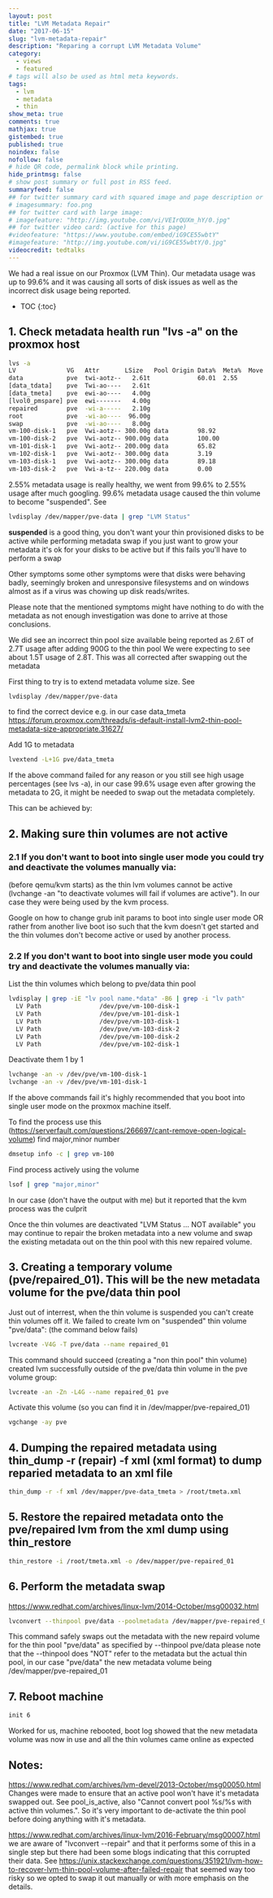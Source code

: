 ```yaml
---
layout: post
title: "LVM Metadata Repair"
date: "2017-06-15"
slug: "lvm-metadata-repair"
description: "Reparing a corrupt LVM Metadata Volume"
category: 
  - views
  - featured
# tags will also be used as html meta keywords.
tags:
  - lvm
  - metadata
  - thin
show_meta: true
comments: true
mathjax: true
gistembed: true
published: true
noindex: false
nofollow: false
# hide QR code, permalink block while printing.
hide_printmsg: false
# show post summary or full post in RSS feed.
summaryfeed: false
## for twitter summary card with squared image and page description or page excerpt:
# imagesummary: foo.png
## for twitter card with large image:
# imagefeature: "http://img.youtube.com/vi/VEIrQUXm_hY/0.jpg"
## for twitter video card: (active for this page)
#videofeature: "https://www.youtube.com/embed/iG9CE55wbtY"
#imagefeature: "http://img.youtube.com/vi/iG9CE55wbtY/0.jpg"
videocredit: tedtalks
---
```


We had a real issue on our Proxmox (LVM Thin). Our metadata usage was up to 99.6% and it was causing all sorts of disk issues as well as the incorrect disk usage being reported. 

<!--more-->

* TOC
{:toc}

## 1. Check metadata health run "lvs -a" on the proxmox host
```bash
lvs -a
LV              VG   Attr       LSize   Pool Origin Data%  Meta%  Move Log Cpy%Sync Convert
data            pve  twi-aotz--   2.61t             60.01  2.55                            
[data_tdata]    pve  Twi-ao----   2.61t                                                    
[data_tmeta]    pve  ewi-ao----   4.00g                                                    
[lvol0_pmspare] pve  ewi-------   4.00g                                                    
repaired        pve  -wi-a-----   2.10g                                                    
root            pve  -wi-ao----  96.00g                                                    
swap            pve  -wi-ao----   8.00g                                                    
vm-100-disk-1   pve  Vwi-aotz-- 300.00g data        98.92                                  
vm-100-disk-2   pve  Vwi-aotz-- 900.00g data        100.00                                 
vm-101-disk-1   pve  Vwi-aotz-- 200.00g data        65.82                                  
vm-102-disk-1   pve  Vwi-aotz-- 300.00g data        3.19                                   
vm-103-disk-1   pve  Vwi-aotz-- 300.00g data        89.18                                  
vm-103-disk-2   pve  Vwi-a-tz-- 220.00g data        0.00                                   
```

2.55% metadata usage is really healthy, we went from 99.6% to 2.55% usage after much googling.
99.6% metadata usage caused the thin volume to become "suspended". See 
```bash
lvdisplay /dev/mapper/pve-data | grep "LVM Status"
```

**suspended** is a good thing, you don't want your thin provisioned disks to be active while performing metadata swap
if you just want to grow your metadata it's ok for your disks to be active but if this fails you'll have to perform a swap

Other symptoms
some other symptoms were that disks were behaving badly, seemingly broken and unresponsive filesystems
and on windows almost as if a virus was chowing up disk reads/writes.

Please note that the mentioned symptoms might have nothing to do with the metadata as not enough investigation was done to arrive at those conclusions.

We did see an incorrect thin pool size available being reported as 2.6T of 2.7T usage after adding 900G to the thin pool
We were expecting to see about 1.5T usage of 2.8T. This was all corrected after swapping out the metadata

First thing to try is to extend metadata volume size.
See 
```bash
lvdisplay /dev/mapper/pve-data
```
to find the correct device e.g. in our case data_tmeta
<https://forum.proxmox.com/threads/is-default-install-lvm2-thin-pool-metadata-size-appropriate.31627/>

Add 1G to metadata
```bash
lvextend -L+1G pve/data_tmeta
```

If the above command failed for any reason or you still see high usage percentages (see lvs -a), in our case 99.6% usage even after growing the 
metadata to 2G, it might be needed to swap out the metadata completely. 

This can be achieved by:

## 2. Making sure thin volumes are not active
### 2.1 If you don't want to boot into single user mode you could try and deactivate the volumes manually via:
(before qemu/kvm starts) as the thin lvm volumes cannot be active (lvchange -an "to deactivate volumes will fail if volumes are active"). In our case they were being used by the kvm process.

Google on how to change grub init params to boot into single user mode OR rather from another live boot iso such that the kvm doesn't get started and the 
thin volumes don't become active or used by another process.

### 2.2 If you don't want to boot into single user mode you could try and deactivate the volumes manually via:
List the thin volumes which belong to pve/data thin pool
```bash
lvdisplay | grep -iE "lv pool name.*data" -B6 | grep -i "lv path"
  LV Path                /dev/pve/vm-100-disk-1
  LV Path                /dev/pve/vm-101-disk-1
  LV Path                /dev/pve/vm-103-disk-1
  LV Path                /dev/pve/vm-103-disk-2
  LV Path                /dev/pve/vm-100-disk-2
  LV Path                /dev/pve/vm-102-disk-1
```
Deactivate them 1 by 1
```bash
lvchange -an -v /dev/pve/vm-100-disk-1
lvchange -an -v /dev/pve/vm-101-disk-1
```

If the above commands fail it's highly recommended that you boot into single user mode on the proxmox machine itself.

To find the process use this
(https://serverfault.com/questions/266697/cant-remove-open-logical-volume)
find major,minor number
```bash
dmsetup info -c | grep vm-100
```

Find process actively using the volume
```bash
lsof | grep "major,minor"
```

In our case (don't have the output with me) but it reported that the kvm process was the culprit

Once the thin volumes are deactivated "LVM Status ... NOT available" you may continue to repair the broken metadata into a new volume and swap the existing metadata out on the thin pool with this new repaired volume.

## 3. Creating a temporary volume (pve/repaired_01). This will be the new metadata volume for the pve/data thin pool

Just out of interrest, when the thin volume is suspended you can't create thin volumes off it.
We failed to create lvm on "suspended" thin volume "pve/data": (the command below fails)

```bash
lvcreate -V4G -T pve/data --name repaired_01
```

This command should succeed (creating a "non thin pool" thin volume)
created lvm successfully outside of the pve/data thin volume in the pve volume group:

```bash
lvcreate -an -Zn -L4G --name repaired_01 pve
```

Activate this volume (so you can find it in /dev/mapper/pve-repaired_01)
```bash
vgchange -ay pve
```

## 4. Dumping the repaired metadata using thin_dump -r (repair) -f xml (xml format) to dump reparied metadata to an xml file
```bash
thin_dump -r -f xml /dev/mapper/pve-data_tmeta > /root/tmeta.xml
```

## 5. Restore the repaired metadata onto the pve/repaired lvm from the xml dump using thin_restore
```bash
thin_restore -i /root/tmeta.xml -o /dev/mapper/pve-repaired_01
```

## 6. Perform the metadata swap
<https://www.redhat.com/archives/linux-lvm/2014-October/msg00032.html>
```bash
lvconvert --thinpool pve/data --poolmetadata /dev/mapper/pve-repaired_01
```

This command safely swaps out the metadata with the new repaird volume for the thin pool "pve/data" as specified by --thinpool pve/data
please note that the --thinpool does "NOT" refer to the metadata but the actual thin pool, in our case "pve/data"
the new metadata volume being /dev/mapper/pve-repaired_01

## 7. Reboot machine 
```bash
init 6
```
Worked for us, machine rebooted, boot log showed that the new metadata volume was now in use and all the thin volumes came online as expected

## Notes:
<https://www.redhat.com/archives/lvm-devel/2013-October/msg00050.html>
Changes were made to ensure that an active pool won't have it's metadata swapped out.
See pool_is_active, also "Cannot convert pool %s/%s with active thin volumes.".
So it's very important to de-activate the thin pool before doing anything with it's metadata.

<https://www.redhat.com/archives/linux-lvm/2016-February/msg00007.html>
we are aware of "lvconvert --repair" and that it performs some of this in a single step but there had been some blogs indicating that this corrupted their data.
See <https://unix.stackexchange.com/questions/351921/lvm-how-to-recover-lvm-thin-pool-volume-after-failed-repair>
that seemed way too risky so we opted to swap it out manually or with more emphasis on the details.
